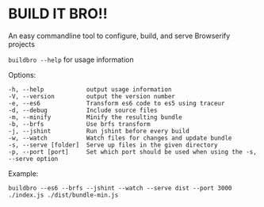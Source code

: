 BUILD IT BRO!!
==============

An easy commandline tool to configure, build, and serve Browserify projects

`buildbro --help` for usage information

Options:
```
-h, --help            output usage information
-V, --version         output the version number
-e, --es6             Transform es6 code to es5 using traceur
-d, --debug           Include source files
-m, --minify          Minify the resulting bundle
-b, --brfs            Use brfs transform
-j, --jshint          Run jshint before every build
-w, --watch           Watch files for changes and update bundle
-s, --serve [folder]  Serve up files in the given directory
-p, --port [port]     Set which port should be used when using the -s, --serve option
```

Example:
```
buildbro --es6 --brfs --jshint --watch --serve dist --port 3000 ./index.js ./dist/bundle-min.js
```